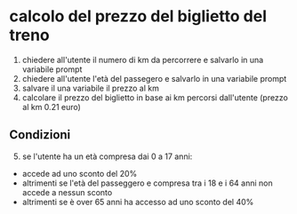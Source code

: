 # calcolo del prezzo del biglietto del treno

1. chiedere all'utente il numero di km da percorrere e salvarlo in una variabile prompt
2. chiedere all'utente l'età del passegero e salvarlo in una variabile prompt
3. salvare il una variabile il prezzo al km 
4. calcolare il prezzo del biglietto in base ai km percorsi dall'utente (prezzo al km 0.21 euro)
## Condizioni 
5. se l'utente ha un età compresa dai 0 a 17 anni:
- accede ad uno sconto del 20%
- altrimenti se l'età del passeggero e compresa tra i 18 e i 64 anni non accede a nessun sconto 
- altrimenti se è over 65 anni ha accesso ad uno sconto del 40%